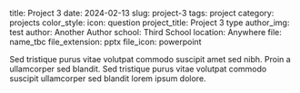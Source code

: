 title: Project 3
date: 2024-02-13
slug: project-3
tags: project
category: projects
color_style: 
icon: question
project_title: Project 3 type
author_img: test
author: Another Author
school: Third School 
location: Anywhere
file: name_tbc
file_extension: pptx
file_icon: powerpoint

<p>Sed tristique purus vitae volutpat commodo suscipit amet sed nibh. Proin a ullamcorper sed blandit. Sed tristique purus vitae volutpat commodo suscipit ullamcorper sed blandit lorem ipsum dolore.</p>
